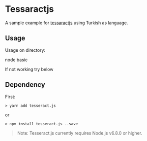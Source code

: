 # Tessaractjs
A sample example for [tessaractjs](https://github.com/naptha/tesseract.js) using Turkish as language.

## Usage
Usage on directory:

node basic

If not working try below

## Dependency
First:
```shell
> yarn add tesseract.js
```
or
```
> npm install tesseract.js --save
```
> Note: Tesseract.js currently requires Node.js v6.8.0 or higher.
